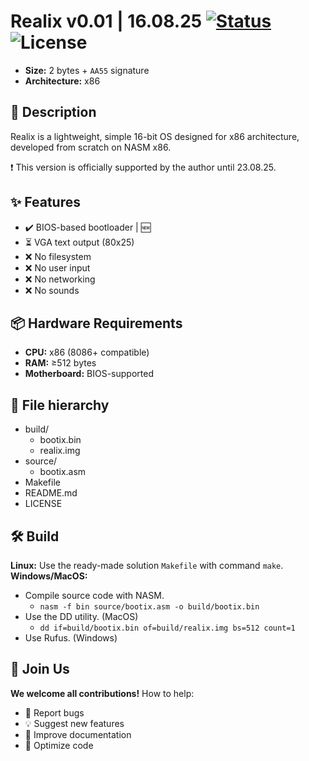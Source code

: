 # Realix v0.01 | 16.08.25 [![Status](https://img.shields.io/badge/status-outdate-yellow)](https://github.com/NightFox-YT/Realix) ![License](https://img.shields.io/github/license/NightFox-YT/Realix)
- **Size:** 2 bytes + `AA55` signature
- **Architecture:** x86

## 📌 Description
Realix is a lightweight, simple 16-bit OS designed for x86 architecture, developed from scratch on NASM x86.

❗ This version is officially supported by the author until 23.08.25.

## ✨ Features
- ✔️ BIOS-based bootloader | 🆕
- ⏳ VGA text output (80x25)
- ❌ No filesystem
- ❌ No user input
- ❌ No networking
- ❌ No sounds

## 📦 Hardware Requirements
- **CPU:** x86 (8086+ compatible)
- **RAM:** ≥512 bytes
- **Motherboard:** BIOS-supported

## 📂 File hierarchy
- build/
  - bootix.bin
  - realix.img
- source/
  - bootix.asm
- Makefile
- README.md
- LICENSE

## 🛠 Build
**Linux:** Use the ready-made solution `Makefile` with command `make`.
<br/>**Windows/MacOS:**
  - Compile source code with NASM.
    - `nasm -f bin source/bootix.asm -o build/bootix.bin`
  - Use the DD utility. (MacOS)
    - `dd if=build/bootix.bin of=build/realix.img bs=512 count=1`
  - Use Rufus. (Windows)

## 🙌 Join Us
**We welcome all contributions!** How to help:
- 🐞 Report bugs
- 💡 Suggest new features
- 📝 Improve documentation
- 🔧 Optimize code
